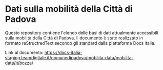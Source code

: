 # Dati sulla mobilità della Città di Padova

Questo repository contiene l'elenco delle basi di dati attualmente accessibili sulla mobilità della Città di Padova.
Il documento è stato realizzato in formato reStructredText secondo gli standard dalla piattaforma Docs Italia.

Link al documento: https://docs-italia-staging.teamdigitale.it/comunedipadova/mobilita-data/mobilita-data/it/bozza/
